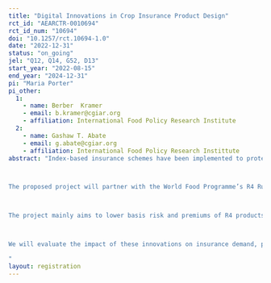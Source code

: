 ```yaml
---
title: "Digital Innovations in Crop Insurance Product Design"
rct_id: "AEARCTR-0010694"
rct_id_num: "10694"
doi: "10.1257/rct.10694-1.0"
date: "2022-12-31"
status: "on_going"
jel: "Q12, Q14, G52, D13"
start_year: "2022-08-15"
end_year: "2024-12-31"
pi: "Maria Porter"
pi_other:
  1:
    - name: Berber  Kramer
    - email: b.kramer@cgiar.org
    - affiliation: International Food Policy Research Institute
  2:
    - name: Gashaw T. Abate
    - email: g.abate@cgiar.org
    - affiliation: International Food Policy Research Instittute
abstract: "Index-based insurance schemes have been implemented to protect smallholder farmers against agricultural losses, but basis risk and delays in insurance payouts suppress demand for such products, fostering mistrust in insurance when insured farmers experience crop losses and do not receive a (timely) payout. 

The proposed project will partner with the World Food Programme’s R4 Rural Resilience Initiative in Ethiopia and researchers from the Ethiopian Institute for Agricultural Research, Bahir Dar University, the University of Arizona, the International Food Policy Research Institute, and the University of Manchester.

The project mainly aims to lower basis risk and premiums of R4 products and improve timing of payouts. While (drought tolerant) improved seeds are promoted through trial packs to reduce production risks, picture-based insurance (PBI) is introduced to reduce basis risk. Mobile banking will be adopted to facilitate more timely payouts to farmers, so that farmers can use insurance payouts to mitigate further crop losses. Biophysical crop simulations of the impacts that drought-tolerant varieties promoted through the project can have on agricultural risk management will help optimize index design and lower premiums for farmers adopting risk-reducing technologies and practices.

We will evaluate the impact of these innovations on insurance demand, productivity, profitability, risk mitigation, consumption smoothing and resilience, by randomizing the types of products/interventions being offered across villages.
"
layout: registration
---
```


